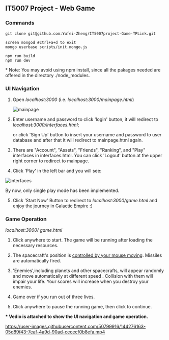 ## IT5007 Project - Web Game

### Commands

```
git clone git@github.com:Yufei-Zheng/IT5007project-Game-TPLink.git

screen mongod #ctrl+a+d to exit
mongo userbase scripts/init.mongo.js

npm run build
npm run dev
```

\* Note: You may avoid using npm install, since all the pakages needed are offered in the directory ./node_modules.

### UI Navigation

1. Open *localhost:3000* (i.e. *localhost:3000/mainpage.html*)

   ![mainpage](https://user-images.githubusercontent.com/50799916/144272649-15949ef8-2ea7-462e-aff3-943d98a527fb.PNG)


2. Enter username and password to click 'login' button, it will redirect to *localhost:3000/interfaces.html*; 

   or click 'Sign Up' button to insert your username and password to user database and after that it will redirect to mainpage.html again.

3. There are "Account", "Assets", "Friends", "Ranking", and "Play" interfaces in  interfaces.html. You can click 'Logout' button at the upper right corner to redirect to mainpage.

4. Click 'Play' in the left bar and you will see:

![interfaces](https://user-images.githubusercontent.com/50799916/144274707-9c2afa75-3705-4eb2-be72-3fd878dff065.PNG)

   By now, only single play mode has been implemented.

5. Click 'Start Now' Button to redirect to *localhost:3000/game.html* and enjoy the journey in Galactic Empire :)

 

### Game Operation

*localhost:3000/ game.html*

1. Click anywhere to start. The game will be running after loading the necessary resources.

2. The spacecraft's position is <u>controlled by your mouse moving</u>. Missiles are automatically fired. 

3. 'Enemies',including planets and other spacecrafts, will appear randomly and move automatically at different speed . Collision with them will impair your life. Your scores will increase when you destroy your enemies.

4. Game over if you run out of three lives.

5. Click anywhere to pause the running game, then click to continue.

**\* Vedio is attached to show the UI navigation and game operation.**


https://user-images.githubusercontent.com/50799916/144276163-05d89f43-7eaf-4a9d-90ad-cececf0b8efa.mp4

